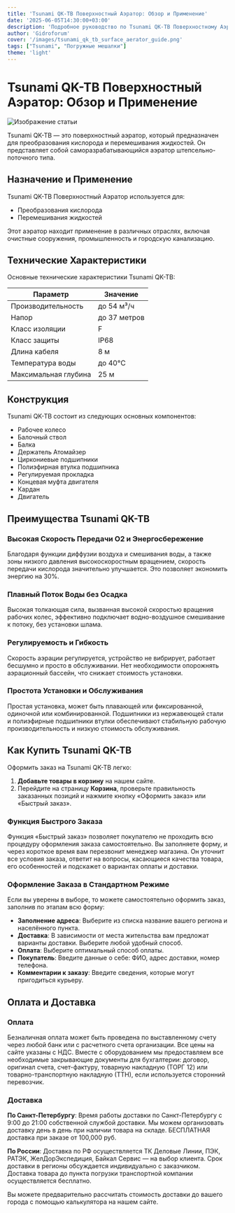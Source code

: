 ```yaml
---
title: 'Tsunami QK-TB Поверхностный Аэратор: Обзор и Применение'
date: '2025-06-05T14:30:00+03:00'
description: 'Подробное руководство по Tsunami QK-TB Поверхностному Аэратору, его техническим характеристикам, преимуществам и области применения.'
author: 'Gidroforum'
cover: '/images/tsunami_qk_tb_surface_aerator_guide.png'
tags: ["Tsunami", "Погружные мешалки"]
theme: 'light'
---
```

# Tsunami QK-TB Поверхностный Аэратор: Обзор и Применение

![Изображение статьи](/images/tsunami_qk_tb_surface_aerator_guide.94754605)

Tsunami QK-TB — это поверхностный аэратор, который предназначен для преобразования кислорода и перемешивания жидкостей. Он представляет собой саморазрабатывающийся аэратор штепсельно-поточного типа.

## Назначение и Применение

Tsunami QK-TB Поверхностный Аэратор используется для:

- Преобразования кислорода
- Перемешивания жидкостей

Этот аэратор находит применение в различных отраслях, включая очистные сооружения, промышленность и городскую канализацию.

## Технические Характеристики

Основные технические характеристики Tsunami QK-TB:

| Параметр                | Значение                          |
|-------------------------|-----------------------------------|
| Производительность      | до 54 м³/ч                        |
| Напор                   | до 37 метров                      |
| Класс изоляции          | F                                  |
| Класс защиты            | IP68                               |
| Длина кабеля             | 8 м                                |
| Температура воды         | до 40°C                            |
| Максимальная глубина    | 25 м                               |

## Конструкция

Tsunami QK-TB состоит из следующих основных компонентов:

- Рабочее колесо
- Балочный ствол
- Балка
- Держатель Атомайзер
- Циркониевые подшипники
- Полиэфирная втулка подшипника
- Регулируемая прокладка
- Концевая муфта двигателя
- Кардан
- Двигатель

## Преимущества Tsunami QK-TB

### Высокая Скорость Передачи O2 и Энергосбережение

Благодаря функции диффузии воздуха и смешивания воды, а также зоны низкого давления высокоскоростным вращением, скорость передачи кислорода значительно улучшается. Это позволяет экономить энергию на 30%.

### Плавный Поток Воды без Осадка

Высокая толкающая сила, вызванная высокой скоростью вращения рабочих колес, эффективно подключает водно-воздушное смешивание к потоку, без установки шлама.

### Регулируемость и Гибкость

Скорость аэрации регулируется, устройство не вибрирует, работает бесшумно и просто в обслуживании. Нет необходимости опорожнять аэрационный бассейн, что снижает стоимость установки.

### Простота Установки и Обслуживания

Простая установка, может быть плавающей или фиксированной, одиночной или комбинированной. Подшипники из нержавеющей стали и полиэфирные подшипники втулки обеспечивают стабильную рабочую производительность и низкую стоимость обслуживания.

## Как Купить Tsunami QK-TB

Оформить заказ на Tsunami QK-TB легко:

1. **Добавьте товары в корзину** на нашем сайте.
2. Перейдите на страницу **Корзина**, проверьте правильность заказанных позиций и нажмите кнопку «Оформить заказ» или «Быстрый заказ».

### Функция Быстрого Заказа

Функция «Быстрый заказ» позволяет покупателю не проходить всю процедуру оформления заказа самостоятельно. Вы заполняете форму, и через короткое время вам перезвонит менеджер магазина. Он уточнит все условия заказа, ответит на вопросы, касающиеся качества товара, его особенностей и подскажет о вариантах оплаты и доставки.

### Оформление Заказа в Стандартном Режиме

Если вы уверены в выборе, то можете самостоятельно оформить заказ, заполнив по этапам всю форму:

- **Заполнение адреса**: Выберите из списка название вашего региона и населённого пункта.
- **Доставка**: В зависимости от места жительства вам предложат варианты доставки. Выберите любой удобный способ.
- **Оплата**: Выберите оптимальный способ оплаты.
- **Покупатель**: Введите данные о себе: ФИО, адрес доставки, номер телефона.
- **Комментарии к заказу**: Введите сведения, которые могут пригодиться курьеру.

## Оплата и Доставка

### Оплата

Безналичная оплата может быть проведена по выставленному счету через любой банк или с расчетного счета организации. Все цены на сайте указаны с НДС. Вместе с оборудованием мы предоставляем все необходимые закрывающие документы для бухгалтерии: договор, оригинал счета, счет-фактуру, товарную накладную (ТОРГ 12) или товарно-транспортную накладную (ТТН), если используется сторонний перевозчик.

### Доставка

**По Санкт-Петербургу**: Время работы доставки по Санкт-Петербургу с 9:00 до 21:00 собственной службой доставки. Мы можем организовать доставку день в день при наличии товара на складе. БЕСПЛАТНАЯ доставка при заказе от 100,000 руб.

**По России**: Доставка по РФ осуществляется ТК Деловые Линии, ПЭК, РАТЭК, ЖелДорЭкспедиция, Байкал Сервис — на выбор клиента. Срок доставки в регионы обсуждается индивидуально с заказчиком. Доставка товара до пункта погрузки транспортной компании осуществляется бесплатно.

Вы можете предварительно рассчитать стоимость доставки до вашего города с помощью калькулятора на нашем сайте.